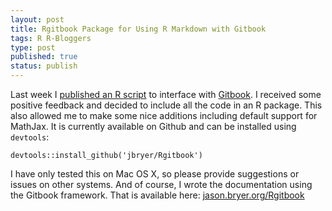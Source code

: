 ```yaml
--- 
layout: post
title: Rgitbook Package for Using R Markdown with Gitbook
tags: R R-Bloggers
type: post
published: true
status: publish
---
```


Last week I [published an R script](http://jason.bryer.org/posts/2014-04-18/Gitbook_with_R_Markdown.html) to interface with [Gitbook](http://www.gitbook.io/). I received some positive feedback and decided to include all the code in an R package. This also allowed me to make some nice additions including default support for MathJax. It is currently available on Github and can be installed using `devtools`:

	devtools::install_github('jbryer/Rgitbook')

I have only tested this on Mac OS X, so please provide suggestions or issues on other systems. And of course, I wrote the documentation using the Gitbook framework. That is available here: [jason.bryer.org/Rgitbook](http://jason.bryer.org/Rgitbook)
